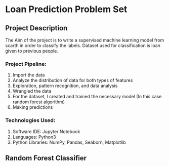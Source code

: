 # Loan Prediction Problem Set

## Project Description
The Aim of the project is to write a supervised machine learning model from scarth in order to classify the labels. Dataset used for classification is loan given to previous people.

### Project Pipeline: 
1. Import the data
2. Analyze the distribution of data for both types of features
3. Exploration, pattern recognition, and data analysis
4. Wrangled the data
5. For the dataset, I created and trained the necessary model (In this case random forest algorithm) 
6. Making predictions

### Technologies Used:
1. Software IDE: Jupyter Notebook
2. Languages: Python3
3. Python Libraries: NumPy, Pandas, Seaborn, Matplotlib

## Random Forest Classifier

